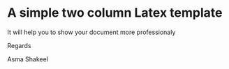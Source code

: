 # A simple two column Latex template

It will help you to show your document more professionaly 

Regards

Asma Shakeel
